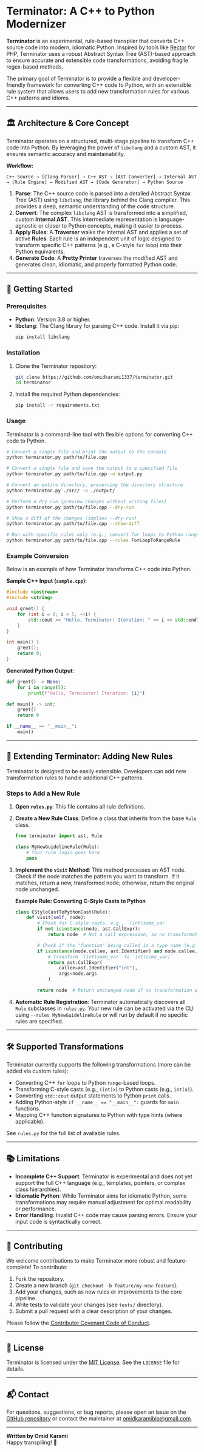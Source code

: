 # Terminator: A C++ to Python Modernizer

**Terminator** is an experimental, rule-based transpiler that converts C++ source code into modern, idiomatic Python. Inspired by tools like [Rector](https://getrector.com/) for PHP, Terminator uses a robust Abstract Syntax Tree (AST)-based approach to ensure accurate and extensible code transformations, avoiding fragile regex-based methods.

The primary goal of Terminator is to provide a flexible and developer-friendly framework for converting C++ code to Python, with an extensible rule system that allows users to add new transformation rules for various C++ patterns and idioms.

---

## 🏛️ Architecture & Core Concept

Terminator operates on a structured, multi-stage pipeline to transform C++ code into Python. By leveraging the power of `libclang` and a custom AST, it ensures semantic accuracy and maintainability.

**Workflow:**

```
C++ Source → [Clang Parser] → C++ AST → [AST Converter] → Internal AST → [Rule Engine] → Modified AST → [Code Generator] → Python Source
```

1. **Parse**: The C++ source code is parsed into a detailed Abstract Syntax Tree (AST) using `libclang`, the library behind the Clang compiler. This provides a deep, semantic understanding of the code structure.
2. **Convert**: The complex `libclang` AST is transformed into a simplified, custom **Internal AST**. This intermediate representation is language-agnostic or closer to Python concepts, making it easier to process.
3. **Apply Rules**: A **Traverser** walks the Internal AST and applies a set of active **Rules**. Each rule is an independent unit of logic designed to transform specific C++ patterns (e.g., a C-style `for` loop) into their Python equivalents.
4. **Generate Code**: A **Pretty Printer** traverses the modified AST and generates clean, idiomatic, and properly formatted Python code.

---

## 🚀 Getting Started

### Prerequisites

- **Python**: Version 3.8 or higher.
- **libclang**: The Clang library for parsing C++ code. Install it via pip:
  ```bash
  pip install libclang
  ```

### Installation

1. Clone the Terminator repository:
   ```bash
   git clone https://github.com/omidkarami1337/terminator.git
   cd terminator
   ```

2. Install the required Python dependencies:
   ```bash
   pip install -r requirements.txt
   ```

### Usage

Terminator is a command-line tool with flexible options for converting C++ code to Python.

```bash
# Convert a single file and print the output to the console
python terminator.py path/to/file.cpp

# Convert a single file and save the output to a specified file
python terminator.py path/to/file.cpp -o output.py

# Convert an entire directory, preserving the directory structure
python terminator.py ./src/ -o ./output/

# Perform a dry run (preview changes without writing files)
python terminator.py path/to/file.cpp --dry-run

# Show a diff of the changes (implies --dry-run)
python terminator.py path/to/file.cpp --show-diff

# Run with specific rules only (e.g., convert for loops to Python range)
python terminator.py path/to/file.cpp --rules ForLoopToRangeRule
```

### Example Conversion

Below is an example of how Terminator transforms C++ code into Python.

**Sample C++ Input (`sample.cpp`)**:
```cpp
#include <iostream>
#include <string>

void greet() {
    for (int i = 0; i < 5; ++i) {
        std::cout << "Hello, Terminator! Iteration: " << i << std::endl;
    }
}

int main() {
    greet();
    return 0;
}
```

**Generated Python Output**:
```python
def greet() -> None:
    for i in range(5):
        print(f"Hello, Terminator! Iteration: {i}")

def main() -> int:
    greet()
    return 0

if __name__ == "__main__":
    main()
```

---

## 🔧 Extending Terminator: Adding New Rules

Terminator is designed to be easily extensible. Developers can add new transformation rules to handle additional C++ patterns.

### Steps to Add a New Rule

1. **Open `rules.py`**: This file contains all rule definitions.

2. **Create a New Rule Class**: Define a class that inherits from the base `Rule` class.

   ```python
   from terminator import ast, Rule

   class MyNewGuidelineRule(Rule):
       # Your rule logic goes here
       pass
   ```

3. **Implement the `visit` Method**: This method processes an AST node. Check if the node matches the pattern you want to transform. If it matches, return a new, transformed node; otherwise, return the original node unchanged.

   **Example Rule: Converting C-Style Casts to Python**
   ```python
   class CStyleCastToPythonCast(Rule):
       def visit(self, node):
           # Check for C-style casts, e.g., `(int)some_var`
           if not isinstance(node, ast.CallExpr):
               return node  # Not a call expression, so no transformation

           # Check if the "function" being called is a type name (e.g., `int`)
           if isinstance(node.callee, ast.Identifier) and node.callee.name == "int":
               # Transform `(int)some_var` to `int(some_var)`
               return ast.CallExpr(
                   callee=ast.Identifier("int"),
                   args=node.args
               )

           return node  # Return unchanged node if no transformation applies
   ```

4. **Automatic Rule Registration**: Terminator automatically discovers all `Rule` subclasses in `rules.py`. Your new rule can be activated via the CLI using `--rules MyNewGuidelineRule` or will run by default if no specific rules are specified.

---

## 🛠️ Supported Transformations

Terminator currently supports the following transformations (more can be added via custom rules):

- Converting C++ `for` loops to Python `range`-based loops.
- Transforming C-style casts (e.g., `(int)x`) to Python casts (e.g., `int(x)`).
- Converting `std::cout` output statements to Python `print` calls.
- Adding Python-style `if __name__ == "__main__":` guards for `main` functions.
- Mapping C++ function signatures to Python with type hints (where applicable).

See `rules.py` for the full list of available rules.

---

## 📚 Limitations

- **Incomplete C++ Support**: Terminator is experimental and does not yet support the full C++ language (e.g., templates, pointers, or complex class hierarchies).
- **Idiomatic Python**: While Terminator aims for idiomatic Python, some transformations may require manual adjustment for optimal readability or performance.
- **Error Handling**: Invalid C++ code may cause parsing errors. Ensure your input code is syntactically correct.

---

## 🤝 Contributing

We welcome contributions to make Terminator more robust and feature-complete! To contribute:

1. Fork the repository.
2. Create a new branch (`git checkout -b feature/my-new-feature`).
3. Add your changes, such as new rules or improvements to the core pipeline.
4. Write tests to validate your changes (see `tests/` directory).
5. Submit a pull request with a clear description of your changes.

Please follow the [Contributor Covenant Code of Conduct](https://www.contributor-covenant.org/).

---

## 📜 License

Terminator is licensed under the [MIT License](LICENSE). See the `LICENSE` file for details.

---

## 📬 Contact

For questions, suggestions, or bug reports, please open an issue on the [GitHub repository](https://github.com/omidkarami1337/terminator) or contact the maintainer at [omidkaramibio@gmail.com](mailto:omidkaramibio@gmail.com).

---

**Written by Omid Karami**  
Happy transpiling! 🚀
